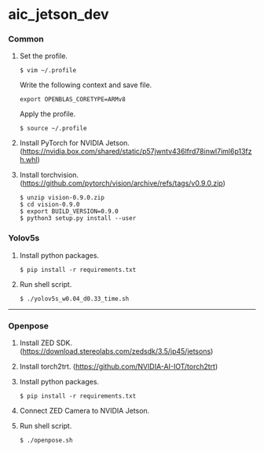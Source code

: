 # aic_jetson_dev

### Common
1. Set the profile.

       $ vim ~/.profile

   Write the following context and save file.

       export OPENBLAS_CORETYPE=ARMv8

   Apply the profile.
   
       $ source ~/.profile

2. Install PyTorch for NVIDIA Jetson. (https://nvidia.box.com/shared/static/p57jwntv436lfrd78inwl7iml6p13fzh.whl)

3. Install torchvision. (https://github.com/pytorch/vision/archive/refs/tags/v0.9.0.zip)

       $ unzip vision-0.9.0.zip
       $ cd vision-0.9.0
       $ export BUILD_VERSION=0.9.0
       $ python3 setup.py install --user

### Yolov5s
1. Install python packages.

       $ pip install -r requirements.txt

2. Run shell script.

       $ ./yolov5s_w0.04_d0.33_time.sh

---
### Openpose
1. Install ZED SDK. (https://download.stereolabs.com/zedsdk/3.5/jp45/jetsons)
2. Install torch2trt. (https://github.com/NVIDIA-AI-IOT/torch2trt)
3. Install python packages.

       $ pip install -r requirements.txt

4. Connect ZED Camera to NVIDIA Jetson.

5. Run shell script.

       $ ./openpose.sh